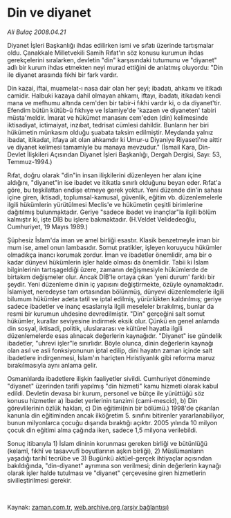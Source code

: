 # Din ve diyanet

*Ali Bulaç 2008.04.21*

<tr><td class="metin" colspan="2" style="padding-top: 20px; padding-left: 5px; padding-right: 10px;">Diyanet İşleri Başkanlığı ihdas edilirken ismi ve sıfatı üzerinde tartışmalar oldu. Çanakkale Milletvekili Samih Rıfat'ın söz konusu kurumun ihdas gerekçelerini sıralarken, devletin "din" karşısındaki tutumunu ve "diyanet" adlı bir kurum ihdas etmekten neyi murad ettiğini de anlatmış oluyordu: "Din ile diyanet arasında fıkhi bir fark vardır.</td></tr><tr><td class="metin" colspan="2" style="padding-top: 20px; padding-left: 5px; padding-right: 10px;"><p>Din kazai, iftai, muamelat-ı nasa dair olan her şeyi; ibadatı, ahkamı ve itikadı camidir. Halbuki kazaya dahil olmayan ahkamı, iftayı, ibadatı, itikadatı kendi mana ve mefhumu altında cem'den bir tabir-i fıkhi vardır ki, o da diyanet'tir. Efendim bütün kütüb-ü fıkhıye ve İslamiye'de 'kazaen ve diyaneten' tabiri müsta'meldir. İmarat ve hükümet manasını cem'eden (din) kelimesinde iktisadiyat, ictimaiyat, inzıbat, tedrisat cümlesi dahildir. Bunların her biri hükümetin münkasım olduğu şuabata taksim edilmiştir. Meydanda yalnız ibadat, itikadat, itfaya ait olan ahkamdır ki Umur-u Diyaniye Riyaseti'ne aittir ve diyanet kelimesi tamamiyle bu manaya mevzudur." (İsmail Kara, Din-Devlet İlişkileri Açısından Diyanet İşleri Başkanlığı, Dergah Dergisi, Sayı: 53, Temmuz-1994.)
<p> Rıfat, doğru olarak "din"in insan ilişkilerini düzenleyen her alanı içine aldığını, "diyanet"in ise ibadet ve itikatla sınırlı olduğunu beyan eder. Rıfat'a göre, bu teşkilattan endişe etmeye gerek yoktur. Yeni düzende din'in sahası içine giren, iktisadi, toplumsal-kamusal, güvenlik, eğitim vb. düzenlemelerle ilgili hükümlerin yürütülmesi Meclis'e ve hükümetin çeşitli birimlerine dağıtılmış bulunmaktadır. Geriye "sadece ibadet ve inançlar"la ilgili bölüm kalmıştır ki, işte DİB bu işlere bakmaktadır. (H.Veldet Velidedeoğlu, Cumhuriyet, 19 Mayıs 1989.)
<p> Şüphesiz İslam'da iman ve amel birliği esastır. Klasik benzetmeyle iman bir mum ise, amel onun lambasıdır. Somut pratikler, işleyen koruyucu hükümler olmadıkça inancı korumak zordur. İman ve ibadetler önemlidir, ama bir o kadar dünyevi hükümlerin işler halde olması da önemlidir. Tabii ki İslam bilginlerinin tartışageldiği üzere, zamanın değişmesiyle hükümlerde de birtakım değişmeler olur. Ancak DİB'le ortaya çıkan 'yeni durum' farklı bir şeydir. Yeni düzenleme dinin iç yapısını değiştirmekte, özüyle oynamaktadır. İslamiyet, neredeyse tam ortasından bölünmüş, dünyevi düzenlemelerle ilgili bilumum hükümler adeta tatil ve iptal edilmiş, yürürlükten kaldırılmış; geriye sadece ibadetler ve inanç esaslarıyla ilgili meseleler bırakılmış, bunlar da resmi bir kurumun uhdesine devredilmiştir. "Din" gerçeğini salt somut hükümler, kurallar seviyesine indirmek eksik olur. Çünkü en genel anlamda din sosyal, iktisadi, politik, uluslararası ve kültürel hayatla ilgili düzenlemelerde esas alınacak değerlerin kaynağıdır. "Diyanet" ise gündelik ibadetler, "uhrevi işler"le sınırlıdır. Böyle olunca, dinin değerlerin kaynağı olan asıl ve asli fonksiyonunun iptal edilip, dini hayatın zaman içinde salt ibadetlere indirgenmesi, İslam'ın hariçten Hıristiyanlık gibi reforma maruz bırakılmasıyla aynı anlama gelir.
<p> Osmanlılarda ibadetlere ilişkin faaliyetler sivildi. Cumhuriyet döneminde "diyanet" üzerinden tarifi yapılmış "din hizmeti" kamu hizmeti olarak kabul edildi. Devletin devasa bir kurum, personel ve bütçe ile yürüttüğü söz konusu hizmetler a) İbadet yerlerinin tanzimi (cami-mescid), b) Din görevlilerinin özlük hakları, c) Din eğitimi(nin bir bölümü.) 1998'de çıkarılan kanunla din eğitiminden ancak ilköğretim 5. sınıfını bitirenler yararlanabiliyor, bunun milyonlarca çocuğu dışarıda bıraktığı açıktır. 2005 yılında 10 milyon çocuk din eğitimi alma çağında iken, sadece 1,5 milyona verilebildi.
<p> Sonuç itibarıyla 1) İslam dininin korunması gereken birliği ve bütünlüğü (kelamî, fıkhî ve tasavvufî boyutlarının aşkın birliği), 2) Müslümanların yaşadığı tarihî tecrübe ve 3) Bugünkü aktüel-gerçek ihtiyaçlar açısından bakıldığında, "din-diyanet" ayrımına son verilmesi; dinin değerlerin kaynağı olarak işler halde tutulması ve "diyanet" çerçevesine giren hizmetlerin sivilleştirilmesi gerekir.
<p><br/></p></p></p></p></p></p></td></tr>

Kaynak: [zaman.com.tr](http://zaman.com.tr/yazar.do?yazino=679460), [web.archive.org (arşiv bağlantısı)](http://web.archive.org/web/20080804181152/http://www.zaman.com.tr:80/yazar.do?yazino=679460)
